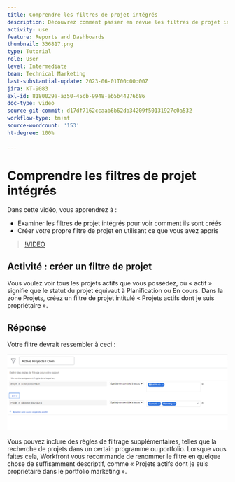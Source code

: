 ```yaml
---
title: Comprendre les filtres de projet intégrés
description: Découvrez comment passer en revue les filtres de projet intégrés pour voir comment ils sont conçus et comment créer votre propre filtre de projet dans Workfront.
activity: use
feature: Reports and Dashboards
thumbnail: 336817.png
type: Tutorial
role: User
level: Intermediate
team: Technical Marketing
last-substantial-update: 2023-06-01T00:00:00Z
jira: KT-9083
exl-id: 8180029a-a350-45cb-9948-eb5b44276b86
doc-type: video
source-git-commit: d17df7162ccaab6b62db34209f50131927c0a532
workflow-type: tm+mt
source-wordcount: '153'
ht-degree: 100%

---
```


# Comprendre les filtres de projet intégrés

Dans cette vidéo, vous apprendrez à :

* Examiner les filtres de projet intégrés pour voir comment ils sont créés
* Créer votre propre filtre de projet en utilisant ce que vous avez appris

>[!VIDEO](https://video.tv.adobe.com/v/336817/?quality=12&learn=on&enablevpops)


## Activité : créer un filtre de projet

Vous voulez voir tous les projets actifs que vous possédez, où « actif » signifie que le statut du projet équivaut à Planification ou En cours. Dans la zone Projets, créez un filtre de projet intitulé « Projets actifs dont je suis propriétaire ».

## Réponse

Votre filtre devrait ressembler à ceci :

![Image de l’écran pour créer un filtre de projet](assets/opening-built-in-project-filters-1.png)

Vous pouvez inclure des règles de filtrage supplémentaires, telles que la recherche de projets dans un certain programme ou portfolio. Lorsque vous faites cela, Workfront vous recommande de renommer le filtre en quelque chose de suffisamment descriptif, comme « Projets actifs dont je suis propriétaire dans le portfolio marketing ».
